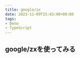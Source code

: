 ```yaml
---
title: google/zx
date: 2023-11-09T15:43:00+09:00
tags:
- Deno
- TypeScript
---
```


## google/zxを使ってみる
